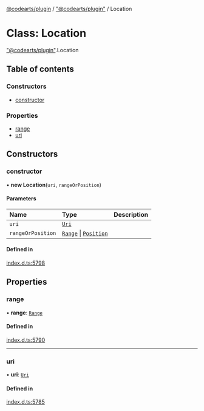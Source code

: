 [@codearts/plugin](../README.md) / ["@codearts/plugin"](../modules/_codearts_plugin_.md) / Location

# Class: Location

["@codearts/plugin"](../modules/_codearts_plugin_.md).Location

## Table of contents

### Constructors

- [constructor](codearts_plugin_.Location.md#constructor)

### Properties

- [range](codearts_plugin_.Location.md#range)
- [uri](codearts_plugin_.Location.md#uri)

## Constructors

### constructor

• **new Location**(`uri`, `rangeOrPosition`)

#### Parameters

| Name | Type | Description |
| :------ | :------ | :------ |
| `uri` | [`Uri`](codearts_plugin_.Uri.md) |  |
| `rangeOrPosition` | [`Range`](codearts_plugin_.Range.md) \| [`Position`](codearts_plugin_.Position.md) |  |

#### Defined in

[index.d.ts:5798](https://github.com/huaweicloud/cloudide-plugin-api/blob/a4193a8/index.d.ts#L5798)

## Properties

### range

• **range**: [`Range`](codearts_plugin_.Range.md)

#### Defined in

[index.d.ts:5790](https://github.com/huaweicloud/cloudide-plugin-api/blob/a4193a8/index.d.ts#L5790)

___

### uri

• **uri**: [`Uri`](codearts_plugin_.Uri.md)

#### Defined in

[index.d.ts:5785](https://github.com/huaweicloud/cloudide-plugin-api/blob/a4193a8/index.d.ts#L5785)
